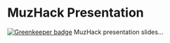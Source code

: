# MuzHack Presentation

[![Greenkeeper badge](https://badges.greenkeeper.io/muzhack/muzhack-presentation.svg)](https://greenkeeper.io/)
MuzHack presentation slides...
